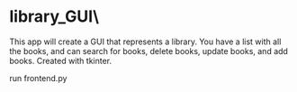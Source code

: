 # library_GUI\
This app will create a GUI that represents a library. You have a list with all the books, and can search for books, delete books, update books, and add books. 
Created with tkinter. 

run frontend.py
